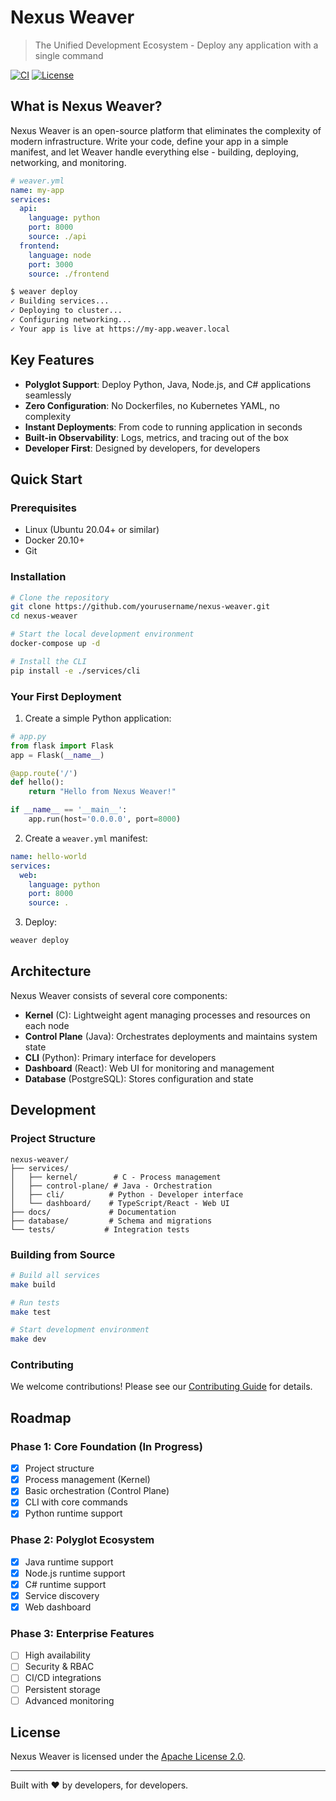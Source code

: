 # Nexus Weaver

> The Unified Development Ecosystem - Deploy any application with a single command

[![CI](https://github.com/yourusername/nexus-weaver/actions/workflows/ci.yml/badge.svg)](https://github.com/yourusername/nexus-weaver/actions/workflows/ci.yml)
[![License](https://img.shields.io/badge/License-Apache_2.0-blue.svg)](https://opensource.org/licenses/Apache-2.0)

## What is Nexus Weaver?

Nexus Weaver is an open-source platform that eliminates the complexity of modern infrastructure. Write your code, define your app in a simple manifest, and let Weaver handle everything else - building, deploying, networking, and monitoring.

```yaml
# weaver.yml
name: my-app
services:
  api:
    language: python
    port: 8000
    source: ./api
  frontend:
    language: node
    port: 3000
    source: ./frontend
```

```bash
$ weaver deploy
✓ Building services...
✓ Deploying to cluster...
✓ Configuring networking...
✓ Your app is live at https://my-app.weaver.local
```

## Key Features

- **Polyglot Support**: Deploy Python, Java, Node.js, and C# applications seamlessly
- **Zero Configuration**: No Dockerfiles, no Kubernetes YAML, no complexity
- **Instant Deployments**: From code to running application in seconds
- **Built-in Observability**: Logs, metrics, and tracing out of the box
- **Developer First**: Designed by developers, for developers

## Quick Start

### Prerequisites

- Linux (Ubuntu 20.04+ or similar)
- Docker 20.10+
- Git

### Installation

```bash
# Clone the repository
git clone https://github.com/yourusername/nexus-weaver.git
cd nexus-weaver

# Start the local development environment
docker-compose up -d

# Install the CLI
pip install -e ./services/cli
```

### Your First Deployment

1. Create a simple Python application:

```python
# app.py
from flask import Flask
app = Flask(__name__)

@app.route('/')
def hello():
    return "Hello from Nexus Weaver!"

if __name__ == '__main__':
    app.run(host='0.0.0.0', port=8000)
```

2. Create a `weaver.yml` manifest:

```yaml
name: hello-world
services:
  web:
    language: python
    port: 8000
    source: .
```

3. Deploy:

```bash
weaver deploy
```

## Architecture

Nexus Weaver consists of several core components:

- **Kernel** (C): Lightweight agent managing processes and resources on each node
- **Control Plane** (Java): Orchestrates deployments and maintains system state
- **CLI** (Python): Primary interface for developers
- **Dashboard** (React): Web UI for monitoring and management
- **Database** (PostgreSQL): Stores configuration and state

## Development

### Project Structure

```
nexus-weaver/
├── services/
│   ├── kernel/        # C - Process management
│   ├── control-plane/ # Java - Orchestration
│   ├── cli/          # Python - Developer interface
│   └── dashboard/    # TypeScript/React - Web UI
├── docs/             # Documentation
├── database/         # Schema and migrations
└── tests/           # Integration tests
```

### Building from Source

```bash
# Build all services
make build

# Run tests
make test

# Start development environment
make dev
```

### Contributing

We welcome contributions! Please see our [Contributing Guide](CONTRIBUTING.md) for details.

## Roadmap

### Phase 1: Core Foundation (In Progress)
- [x] Project structure
- [x] Process management (Kernel)
- [x] Basic orchestration (Control Plane)
- [x] CLI with core commands
- [x] Python runtime support

### Phase 2: Polyglot Ecosystem
- [x] Java runtime support
- [x] Node.js runtime support
- [x] C# runtime support
- [x] Service discovery
- [x] Web dashboard

### Phase 3: Enterprise Features
- [ ] High availability
- [ ] Security & RBAC
- [ ] CI/CD integrations
- [ ] Persistent storage
- [ ] Advanced monitoring

## License

Nexus Weaver is licensed under the [Apache License 2.0](LICENSE).

---

Built with ❤️ by developers, for developers.